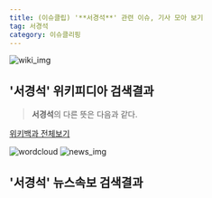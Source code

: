 ```yaml
---
title: (이슈클립) '**서경석**' 관련 이슈, 기사 모아 보기
tag: 서경석
category: 이슈클리핑
---
```

![wiki_img](https://user-images.githubusercontent.com/42597476/44503234-41136a80-a6d0-11e8-9071-6fc6418eafe4.png)
## **'**서경석**'** 위키피디아 검색결과
>**서경석**의 다른 뜻은 다음과 같다.

<a href="https://ko.wikipedia.org/wiki/서경석" target="_blank">위키백과 전체보기</a>

![wordcloud](https://s3.ap-northeast-2.amazonaws.com/lyrics101-wordcloud/2018-09-20-1537447715.png)
![news_img](https://user-images.githubusercontent.com/42597476/44507050-1206f400-a6e4-11e8-8d98-7ffbfebb353f.png)
## **'**서경석**'** 뉴스속보 검색결과

